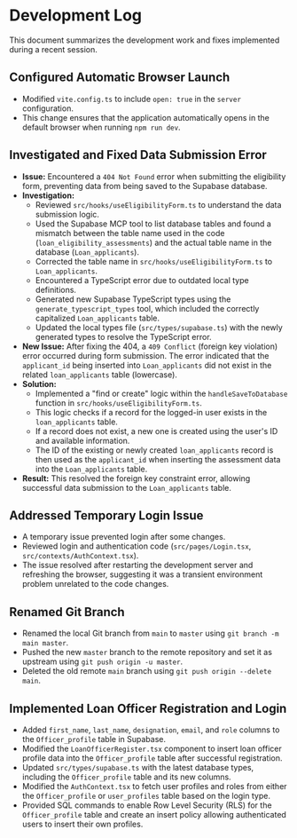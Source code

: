 # Development Log

This document summarizes the development work and fixes implemented during a recent session.

## Configured Automatic Browser Launch

- Modified `vite.config.ts` to include `open: true` in the `server` configuration.
- This change ensures that the application automatically opens in the default browser when running `npm run dev`.

## Investigated and Fixed Data Submission Error

- **Issue:** Encountered a `404 Not Found` error when submitting the eligibility form, preventing data from being saved to the Supabase database.
- **Investigation:**
    - Reviewed `src/hooks/useEligibilityForm.ts` to understand the data submission logic.
    - Used the Supabase MCP tool to list database tables and found a mismatch between the table name used in the code (`loan_eligibility_assessments`) and the actual table name in the database (`Loan_applicants`).
    - Corrected the table name in `src/hooks/useEligibilityForm.ts` to `Loan_applicants`.
    - Encountered a TypeScript error due to outdated local type definitions.
    - Generated new Supabase TypeScript types using the `generate_typescript_types` tool, which included the correctly capitalized `Loan_applicants` table.
    - Updated the local types file (`src/types/supabase.ts`) with the newly generated types to resolve the TypeScript error.
- **New Issue:** After fixing the 404, a `409 Conflict` (foreign key violation) error occurred during form submission. The error indicated that the `applicant_id` being inserted into `Loan_applicants` did not exist in the related `loan_applicants` table (lowercase).
- **Solution:**
    - Implemented a "find or create" logic within the `handleSaveToDatabase` function in `src/hooks/useEligibilityForm.ts`.
    - This logic checks if a record for the logged-in user exists in the `loan_applicants` table.
    - If a record does not exist, a new one is created using the user's ID and available information.
    - The ID of the existing or newly created `loan_applicants` record is then used as the `applicant_id` when inserting the assessment data into the `Loan_applicants` table.
- **Result:** This resolved the foreign key constraint error, allowing successful data submission to the `Loan_applicants` table.

## Addressed Temporary Login Issue

- A temporary issue prevented login after some changes.
- Reviewed login and authentication code (`src/pages/Login.tsx`, `src/contexts/AuthContext.tsx`).
- The issue resolved after restarting the development server and refreshing the browser, suggesting it was a transient environment problem unrelated to the code changes.

## Renamed Git Branch

- Renamed the local Git branch from `main` to `master` using `git branch -m main master`.
- Pushed the new `master` branch to the remote repository and set it as upstream using `git push origin -u master`.
- Deleted the old remote `main` branch using `git push origin --delete main`.

## Implemented Loan Officer Registration and Login

- Added `first_name`, `last_name`, `designation`, `email`, and `role` columns to the `Officer_profile` table in Supabase.
- Modified the `LoanOfficerRegister.tsx` component to insert loan officer profile data into the `Officer_profile` table after successful registration.
- Updated `src/types/supabase.ts` with the latest database types, including the `Officer_profile` table and its new columns.
- Modified the `AuthContext.tsx` to fetch user profiles and roles from either the `Officer_profile` or `user_profiles` table based on the login type.
- Provided SQL commands to enable Row Level Security (RLS) for the `Officer_profile` table and create an insert policy allowing authenticated users to insert their own profiles.
